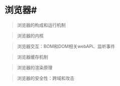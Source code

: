 # 浏览器# 
> 浏览器的构成和运行机制

> 浏览器的内核

> 浏览器交互：BOM和DOM相关webAPi、监听事件

> 浏览器缓存机制

> 浏览器的渲染原理

> 浏览器的安全性：跨域和攻击
